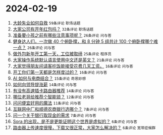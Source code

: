 # 2024-02-19

1. [大龄失业如何自救](https://www.v2ex.com/t/1016391) `59条评论` `职场话题`
1. [大家公司有开年红包吗？](https://www.v2ex.com/t/1016407) `32条评论` `职场话题`
1. [准备要小孩之前有哪些注意事项呢？](https://www.v2ex.com/t/1016413) `26条评论` `问与答`
1. [健身达人们，一次做 40 个俯卧撑，和 8 分钟 5 组共计 100 个俯卧撑哪个难一点？](https://www.v2ex.com/t/1016393) `26条评论` `问与答`
1. [做外包新年开工第一天，工位被取缔](https://www.v2ex.com/t/1016412) `25条评论` `程序员`
1. [大家操作系统默认语言使用中文还是英文？](https://www.v2ex.com/t/1016405) `21条评论` `问与答`
1. [大家觉得朋友间请客吃饭能接受花费几天工资。](https://www.v2ex.com/t/1016415) `16条评论` `问与答`
1. [开工你们第一天都是怎样度过的？](https://www.v2ex.com/t/1016395) `16条评论` `问与答`
1. [AI 如何与电商结合？](https://www.v2ex.com/t/1016396) `15条评论` `奇思妙想`
1. [如何向领导提涨薪](https://www.v2ex.com/t/1016402) `14条评论` `问与答`
1. [有没有高速插卡路由器推荐](https://www.v2ex.com/t/1016394) `14条评论` `问与答`
1. [哪位老哥给推荐个智能锁？](https://www.v2ex.com/t/1016429) `12条评论` `问与答`
1. [问问便宜好用的魔法](https://www.v2ex.com/t/1016431) `11条评论` `问与答`
1. [互联网中厂和顺德农商银行选哪个？](https://www.v2ex.com/t/1016428) `7条评论` `问与答`
1. [问一个关于银行取现金的需求](https://www.v2ex.com/t/1016425) `7条评论` `问与答`
1. [Sora 的出现，是不是更能证明这个世界是虚拟的？](https://www.v2ex.com/t/1016430) `6条评论` `问与答`
1. [路由器上传速度很慢，下载又很正常，大家怎么解决的？](https://www.v2ex.com/t/1016404) `6条评论` `宽带症候群`
